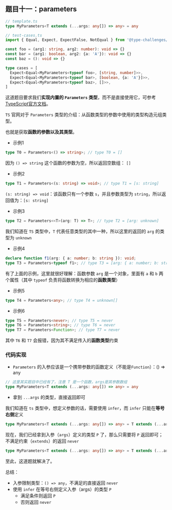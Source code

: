 ## 题目十一：parameters

```ts
// template.ts
type MyParameters<T extends (...args: any[]) => any> = any
```

```ts
// test-cases.ts
import { Equal, Expect, ExpectFalse, NotEqual } from '@type-challenges/utils'

const foo = (arg1: string, arg2: number): void => {}
const bar = (arg1: boolean, arg2: {a: 'A'}): void => {}
const baz = (): void => {}

type cases = [
  Expect<Equal<MyParameters<typeof foo>, [string, number]>>,
  Expect<Equal<MyParameters<typeof bar>, [boolean, {a: 'A'}]>>,
  Expect<Equal<MyParameters<typeof baz>, []>>,
]
```

这道题目要求我们**实现内置的 `Parameters` 类型**，而不是直接使用它，可参考[TypeScript官方文档](https://www.typescriptlang.org/docs/handbook/utility-types.html#parameterstype)。

`TS` 官网对于 `Parameters` 类型的介绍：从函数类型的参数中使用的类型构造元组类型。

也就是获取**函数的参数以及其类型**。

- 示例1

```ts
type T0 = Parameters<() => string>; // type T0 = []
```

因为 `() => string` 这个函数的参数为空，所以返回空数组： `[]`

- 示例2

```ts
type T1 = Parameters<(s: string) => void>; // type T1 = [s: string]
```

`(s: string) => void`：该函数只有一个参数 `s`，并且参数类型为 `string`，所以返回值为：`[s: string]`

- 示例3

```ts
type T2 = Parameters<<T>(arg: T) => T>; // type T2 = [arg: unknown]
```

我们知道在 `TS` 类型中，`T` 代表任意类型的其中一种，所以这里的返回的 `arg` 的类型为 `unknown`

- 示例4

```ts
declare function f1(arg: { a: number; b: string }): void;
type T3 = Parameters<typeof f1>; // type T3 = [arg: { a: number; b: string; }]
```

有了上面的示例，这里就很好理解：函数参数 `arg` 是一个对象，里面有 `a` 和 `b` 两个属性（其中 `typeof` 负责将函数转换为相应的**函数类型**）

- 示例5

```ts
type T4 = Parameters<any>; // type T4 = unknown[]
```

- 示例6

```ts
type T5 = Parameters<never>; // type T5 = never
type T6 = Parameters<string>; // type T6 = never
type T7 = Parameters<Function>; // type T7 = never
```

其中 `T6` 和 `T7` 会报错，因为其不满足传入的**函数类型**约束



### 代码实现

- `Parameters` 的入参应该是一个携带参数的函数定义（不能是`Function`）：() => any

```ts
// 这里其实题目中已经有了，注意 T 是一个函数，args是其参数数组
type MyParameters<T extends (...args: any[]) => any> = any
```

- 拿到 `...args` 的类型，直接返回即可


我们知道在 `ts` 类型中，想定义参数的话，需要使用 `infer`，而 `infer` 只能在**等号右侧**定义

```ts
type MyParameters<T extends (...args: any[]) => any> = T extends (...args: infer P) => any
```

现在，我们已经拿到入参（`args`）定义的类型 `P` 了，那么只需要将 `P` 返回即可；不满足约束（`extends`）的返回 `never`

```ts
type MyParameters<T extends (...args: any[]) => any> = T extends (...args: infer P) => any ? P : never
```



至此，这道题就解决了。

总结：

- 入参限制类型：`() => any`，不满足的直接返回 `never`
- 使用 `infer` 在等号右侧定义入参（args）的类型 `P`
  - 满足条件则返回 `P`
  - 否则返回 `never`




















